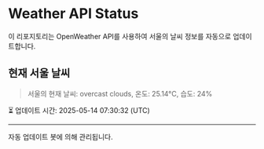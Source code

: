 
# Weather API Status

이 리포지토리는 OpenWeather API를 사용하여 서울의 날씨 정보를 자동으로 업데이트합니다.

## 현재 서울 날씨
> 서울의 현재 날씨: overcast clouds, 온도: 25.14°C, 습도: 24%

⏳ 업데이트 시간: 2025-05-14 07:30:32 (UTC)

---
자동 업데이트 봇에 의해 관리됩니다.
